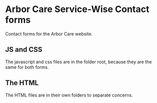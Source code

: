 # Arbor Care Service-Wise Contact forms
 Contact forms for the Arbor Care website.
 
 ## JS and CSS
 The javascript and css files are in the folder root, because they are the same for both forms. 
 
 ## The HTML
 The HTML files are in their own folders to separate concerns.
